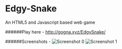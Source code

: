 # Edgy-Snake
An HTML5 and Javascript based web game 

######Play here - http://gogna.xyz/EdgySnake/

######Screenshots - 
![Screenshot 0](http://i.imgur.com/MLg4lt4.png "Screenshot 0")
![Screenshot 1](http://i.imgur.com/iJ1Vgy7.png "Screenshot 1")
